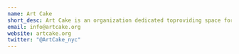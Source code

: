 ```yaml
---
name: Art Cake
short_desc: Art Cake is an organization dedicated toproviding space for production
email: info@artcake.org
website: artcake.org
twitter: "@ArtCake_nyc"
---
```

